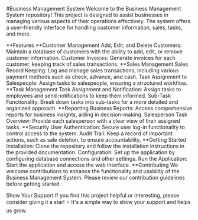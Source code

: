 #Business Management System
Welcome to the Business Management System repository! This project is designed to assist businesses in managing various aspects of their operations effectively. The system offers a user-friendly interface for handling customer information, sales, tasks, and more.

**Features
**Customer Management
Add, Edit, and Delete Customers: Maintain a database of customers with the ability to add, edit, or remove customer information.
Customer Invoices: Generate invoices for each customer, keeping track of sales transactions.
**Sales Management
Sales Record Keeping: Log and manage sales transactions, including various payment methods such as check, advance, and cash.
Task Assignment to Salespeople: Assign tasks to salespeople, ensuring a structured workflow.
**Task Management
Task Assignment and Notification: Assign tasks to employees and send notifications to keep them informed.
Sub-Task Functionality: Break down tasks into sub-tasks for a more detailed and organized approach.
**Reporting
Business Reports: Access comprehensive reports for business insights, aiding in decision-making.
Salesperson Task Overview: Provide each salesperson with a clear view of their assigned tasks.
**Security
User Authentication: Secure user log-in functionality to control access to the system.
Audit Trail: Keep a record of important actions, such as sale deletion, to ensure accountability.
**Getting Started
Installation: Clone the repository and follow the installation instructions in the provided documentation.
Configuration: Set up the application by configuring database connections and other settings.
Run the Application: Start the application and access the web interface.
**Contributing
We welcome contributions to enhance the functionality and usability of the Business Management System. Please review our contribution guidelines before getting started.

Show Your Support
If you find this project helpful or interesting, please consider giving it a star! ⭐ It's a simple way to show your support and helps us grow.
